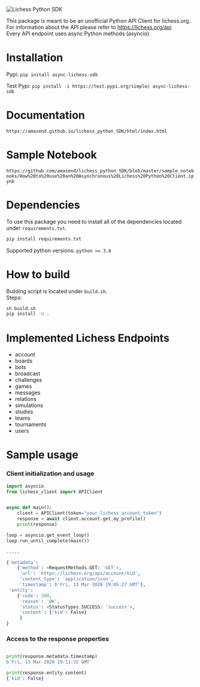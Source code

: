 ![Lichess Python SDK](https://github.com/amasend/lichess_python_SDK/workflows/Lichess%20Python%20SDK/badge.svg?branch=master)

This package is meant to be an unofficial Python API Client for lichess.org.  
For information about the API please refer to https://lichess.org/api  
Every API endpoint uses async Python methods (asyncio).

# Installation
Pypi:
`pip install async-lichess-sdk`

Test Pypi:
`pip install -i https://test.pypi.org/simple/ async-lichess-sdk`

# Documentation
`https://amasend.github.io/lichess_python_SDK/html/index.html`  

# Sample Notebook
`https://github.com/amasend/lichess_python_SDK/blob/master/sample_notebooks/How%20to%20use%20an%20Asynchronous%20Lichess%20Python%20Client.ipynb`

# Dependencies
To use this package you need to install all of the dependencies located under `requirements.txt`.  
```bash
pip install requirements.txt
```
Supported python versions: `python >= 3.6`
# How to build
Building script is located under `build.sh`.  
Steps:  
```bash
sh build.sh
pip install -U .
```

# Implemented Lichess Endpoints
* account
* boards
* bots
* broadcast
* challenges
* games
* messages
* relations
* simulations
* studies
* teams
* tournaments
* users

# Sample usage
### Client initialization and usage
```python
import asyncio
from lichess_client import APIClient


async def main():
    client = APIClient(token="your_lichess_account_token")
    response = await client.account.get_my_profile()
    print(response)

loop = asyncio.get_event_loop()
loop.run_until_complete(main())

.....

{'metadata': 
    {'method': <RequestMethods.GET: 'GET'>, 
     'url': 'https://lichess.org/api/account/kid', 
     'content_type': 'application/json', 
     'timestamp': b'Fri, 13 Mar 2020 19:05:27 GMT'}, 
 'entity': 
    {'code': 200, 
     'reason': 'OK', 
     'status': <StatusTypes.SUCCESS: 'success'>, 
     'content': {'kid': False}
     }
}
```

### Access to the response properties
```python

print(response.metadata.timestamp)
b'Fri, 13 Mar 2020 19:11:32 GMT'

print(response.entity.content)
{'kid': False}
```
